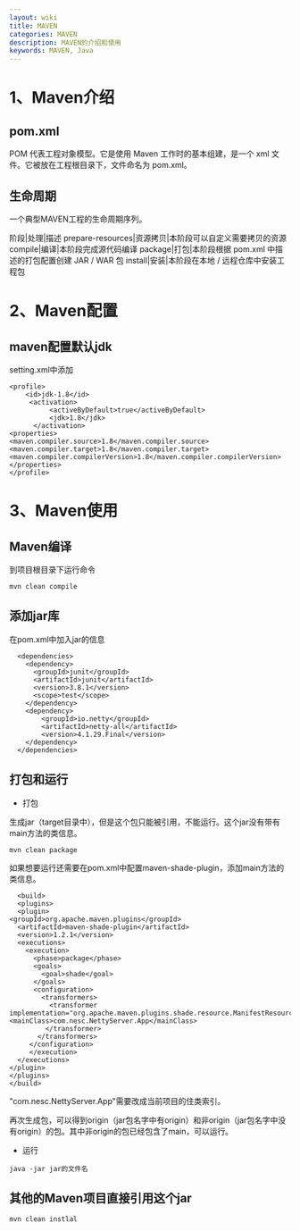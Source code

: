 ```yaml
---
layout: wiki
title: MAVEN
categories: MAVEN
description: MAVEN的介绍和使用
keywords: MAVEN, Java
---
```


# 1、Maven介绍
## pom.xml
POM 代表工程对象模型。它是使用 Maven 工作时的基本组建，是一个 xml 文件。它被放在工程根目录下，文件命名为 pom.xml。

## 生命周期
一个典型MAVEN工程的生命周期序列。

阶段|处理|描述
prepare-resources|资源拷贝|本阶段可以自定义需要拷贝的资源
compile|编译|本阶段完成源代码编译
package|打包|本阶段根据 pom.xml 中描述的打包配置创建 JAR / WAR 包
install|安装|本阶段在本地 / 远程仓库中安装工程包

# 2、Maven配置

## maven配置默认jdk

setting.xml中添加

```
<profile>    
    <id>jdk-1.8</id>    
     <activation>    
          <activeByDefault>true</activeByDefault>    
          <jdk>1.8</jdk>    
      </activation>    
<properties>    
<maven.compiler.source>1.8</maven.compiler.source>    
<maven.compiler.target>1.8</maven.compiler.target>    
<maven.compiler.compilerVersion>1.8</maven.compiler.compilerVersion>    
</properties>    
</profile>
```

# 3、Maven使用
## Maven编译

到项目根目录下运行命令

```
mvn clean compile
```

## 添加jar库

在pom.xml中加入jar的信息

```
  <dependencies>
    <dependency>
      <groupId>junit</groupId>
      <artifactId>junit</artifactId>
      <version>3.8.1</version>
      <scope>test</scope>
    </dependency>
    <dependency>
        <groupId>io.netty</groupId>
        <artifactId>netty-all</artifactId>
        <version>4.1.29.Final</version>
    </dependency>
  </dependencies>
```

## 打包和运行

* 打包

生成jar（target目录中），但是这个包只能被引用，不能运行。这个jar没有带有main方法的类信息。

```
mvn clean package  
```

如果想要运行还需要在pom.xml中配置maven-shade-plugin，添加main方法的类信息。

```
  <build>
  <plugins>
  <plugin>  
<groupId>org.apache.maven.plugins</groupId>  
  <artifactId>maven-shade-plugin</artifactId>  
  <version>1.2.1</version>  
  <executions>  
    <execution>  
      <phase>package</phase>  
      <goals>  
        <goal>shade</goal>  
      </goals>  
      <configuration>  
        <transformers>  
          <transformer implementation="org.apache.maven.plugins.shade.resource.ManifestResourceTransformer">            <mainClass>com.nesc.NettyServer.App</mainClass>  
         </transformer>  
       </transformers>  
     </configuration>  
     </execution>  
  </executions>  
</plugin> 
</plugins>
</build>
```

"com.nesc.NettyServer.App"需要改成当前项目的住类索引。

再次生成包，可以得到origin（jar包名字中有origin）和非origin（jar包名字中没有origin）的包。其中非origin的包已经包含了main，可以运行。

* 运行


```
java -jar jar的文件名
```

## 其他的Maven项目直接引用这个jar

```
mvn clean instlal
```